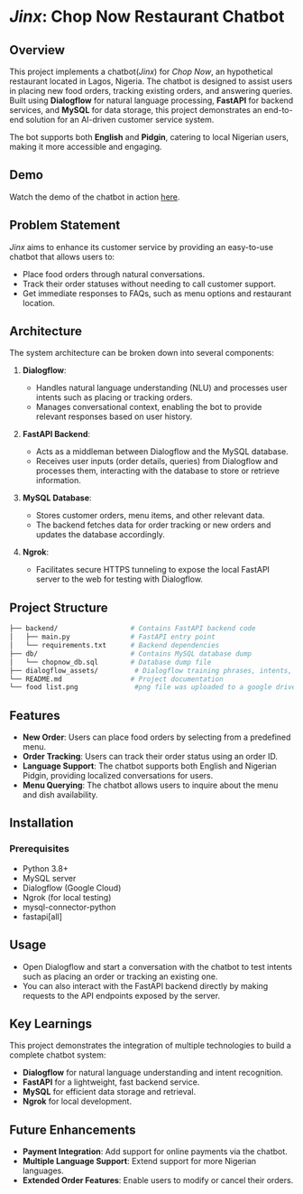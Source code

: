 # *Jinx*: Chop Now Restaurant Chatbot

## Overview
This project implements a chatbot(*Jinx*) for *Chop Now*, an hypothetical restaurant located in Lagos, Nigeria. The chatbot is designed to assist users in placing new food orders, tracking existing orders, and answering queries. Built using **Dialogflow** for natural language processing, **FastAPI** for backend services, and **MySQL** for data storage, this project demonstrates an end-to-end solution for an AI-driven customer service system.

The bot supports both **English** and **Pidgin**, catering to local Nigerian users, making it more accessible and engaging.

## Demo
Watch the demo of the chatbot in action <a href="https://drive.google.com/file/d/1_5KhsUQT0b0JDWen8TSUBHgxEi6Na5ba/view?usp=sharing" target="_blank">here</a>.

## Problem Statement
*Jinx* aims to enhance its customer service by providing an easy-to-use chatbot that allows users to:
- Place food orders through natural conversations.
- Track their order statuses without needing to call customer support.
- Get immediate responses to FAQs, such as menu options and restaurant location.

## Architecture
The system architecture can be broken down into several components:

1. **Dialogflow**: 
   - Handles natural language understanding (NLU) and processes user intents such as placing or tracking orders.
   - Manages conversational context, enabling the bot to provide relevant responses based on user history.

2. **FastAPI Backend**: 
   - Acts as a middleman between Dialogflow and the MySQL database.
   - Receives user inputs (order details, queries) from Dialogflow and processes them, interacting with the database to store or retrieve information.

3. **MySQL Database**: 
   - Stores customer orders, menu items, and other relevant data.
   - The backend fetches data for order tracking or new orders and updates the database accordingly.

4. **Ngrok**: 
   - Facilitates secure HTTPS tunneling to expose the local FastAPI server to the web for testing with Dialogflow.

## Project Structure
```graphql
├── backend/                  # Contains FastAPI backend code
│   ├── main.py               # FastAPI entry point
│   └── requirements.txt      # Backend dependencies
├── db/                       # Contains MySQL database dump
│   └── chopnow_db.sql        # Database dump file
├── dialogflow_assets/         # Dialogflow training phrases, intents, etc.
└── README.md                 # Project documentation
└── food list.png              #png file was uploaded to a google drive and then linked in dialogflow
```

## Features
- **New Order**: Users can place food orders by selecting from a predefined menu.
- **Order Tracking**: Users can track their order status using an order ID.
- **Language Support**: The chatbot supports both English and Nigerian Pidgin, providing localized conversations for users.
- **Menu Querying**: The chatbot allows users to inquire about the menu and dish availability.

## Installation

### Prerequisites
- Python 3.8+
- MySQL server
- Dialogflow (Google Cloud)
- Ngrok (for local testing)
- mysql-connector-python
- fastapi[all]

## Usage
- Open Dialogflow and start a conversation with the chatbot to test intents such as placing an order or tracking an existing one.
- You can also interact with the FastAPI backend directly by making requests to the API endpoints exposed by the server.

## Key Learnings
This project demonstrates the integration of multiple technologies to build a complete chatbot system:
- **Dialogflow** for natural language understanding and intent recognition.
- **FastAPI** for a lightweight, fast backend service.
- **MySQL** for efficient data storage and retrieval.
- **Ngrok** for local development.

## Future Enhancements
- **Payment Integration**: Add support for online payments via the chatbot.
- **Multiple Language Support**: Extend support for more Nigerian languages.
- **Extended Order Features**: Enable users to modify or cancel their orders.



